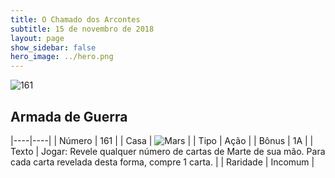```yaml
---
title: O Chamado dos Arcontes
subtitle: 15 de novembro de 2018
layout: page
show_sidebar: false
hero_image: ../hero.png
---
```


![161](https://cdn.keyforgegame.com/media/card_front/pt/341_161_FPHCPHPMX8W8_pt.png)

## Armada de Guerra

|----|----|
| Número | 161 |
| Casa | ![Mars](https://archonarcana.com/images/thumb/d/de/Mars.png/22px-Mars.png "Marte") |
| Tipo | Ação |
| Bônus | 1A |
| Texto | Jogar: Revele qualquer número de cartas de Marte de sua mão. Para cada carta revelada desta forma, compre 1 carta. |
| Raridade | Incomum |
